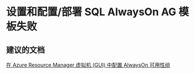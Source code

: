 <properties
    pageTitle="设置和配置/部署 SQL AlwaysOn AG 模板失败"
    description="设置和配置/部署 SQL AlwaysOn AG 模板失败"
    service="microsoft.compute"
    resource="virtualmachines"
    authors="aashu"
    displayOrder=""
    selfHelpType="generic"
    supportTopicIds="32511140"
    resourceTags="windowsSQL"
    productPesIds="14745"
    cloudEnvironments="public"
/>


# 设置和配置/部署 SQL AlwaysOn AG 模板失败


## **建议的文档**
[在 Azure Resource Manager 虚拟机 (GUI) 中配置 AlwaysOn 可用性组](http://azure.microsoft.com/documentation/articles/virtual-machines-windows-portal-sql-alwayson-availability-groups/)



<!--HONumber=Jul16_HO4-->


